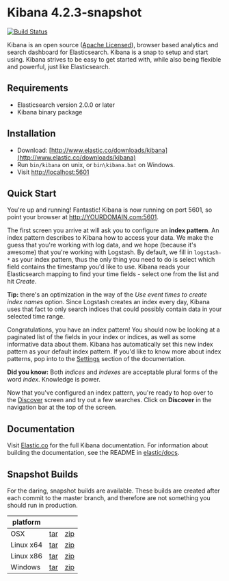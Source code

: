 # Kibana 4.2.3-snapshot

[![Build Status](https://travis-ci.org/elastic/kibana.svg?branch=master)](https://travis-ci.org/elastic/kibana?branch=master)

Kibana is an open source ([Apache Licensed](https://github.com/elastic/kibana/blob/master/LICENSE.md)), browser based analytics and search dashboard for Elasticsearch. Kibana is a snap to setup and start using. Kibana strives to be easy to get started with, while also being flexible and powerful, just like Elasticsearch.

## Requirements

- Elasticsearch version 2.0.0 or later
- Kibana binary package

## Installation

* Download: [http://www.elastic.co/downloads/kibana](http://www.elastic.co/downloads/kibana)
* Run `bin/kibana` on unix, or `bin\kibana.bat` on Windows.
* Visit [http://localhost:5601](http://localhost:5601)

## Quick Start

You're up and running! Fantastic! Kibana is now running on port 5601, so point your browser at http://YOURDOMAIN.com:5601.

The first screen you arrive at will ask you to configure an **index pattern**. An index pattern describes to Kibana how to access your data. We make the guess that you're working with log data, and we hope (because it's awesome) that you're working with Logstash. By default, we fill in `logstash-*` as your index pattern, thus the only thing you need to do is select which field contains the timestamp you'd like to use. Kibana reads your Elasticsearch mapping to find your time fields - select one from the list and hit *Create*.

**Tip:** there's an optimization in the way of the *Use event times to create index names* option. Since Logstash creates an index every day, Kibana uses that fact to only search indices that could possibly contain data in your selected time range.

Congratulations, you have an index pattern! You should now be looking at a paginated list of the fields in your index or indices, as well as some informative data about them. Kibana has automatically set this new index pattern as your default index pattern. If you'd like to know more about index patterns, pop into to the [Settings](#settings) section of the documentation.

**Did you know:** Both *indices* and *indexes* are acceptable plural forms of the word *index*. Knowledge is power.

Now that you've configured an index pattern, you're ready to hop over to the [Discover](#discover) screen and try out a few searches. Click on **Discover** in the navigation bar at the top of the screen.

## Documentation

Visit [Elastic.co](http://www.elastic.co/guide/en/kibana/current/index.html) for the full Kibana documentation.
For information about building the documentation, see the README in [elastic/docs](https://github.com/elastic/docs).

## Snapshot Builds

For the daring, snapshot builds are available. These builds are created after each commit to the master branch, and therefore are not something you should run in production.

| platform |  |  |
| --- | --- | --- |
| OSX | [tar](http://download.elastic.co/kibana/kibana-snapshot/kibana-4.2.2-snapshot-darwin-x64.tar.gz) | [zip](http://download.elastic.co/kibana/kibana-snapshot/kibana-4.2.2-snapshot-darwin-x64.zip) |
| Linux x64 | [tar](http://download.elastic.co/kibana/kibana-snapshot/kibana-4.2.2-snapshot-linux-x64.tar.gz) | [zip](http://download.elastic.co/kibana/kibana-snapshot/kibana-4.2.2-snapshot-linux-x64.zip) |
| Linux x86 | [tar](http://download.elastic.co/kibana/kibana-snapshot/kibana-4.2.2-snapshot-linux-x86.tar.gz) | [zip](http://download.elastic.co/kibana/kibana-snapshot/kibana-4.2.2-snapshot-linux-x86.zip) |
| Windows | [tar](http://download.elastic.co/kibana/kibana-snapshot/kibana-4.2.2-snapshot-windows.tar.gz) | [zip](http://download.elastic.co/kibana/kibana-snapshot/kibana-4.2.2-snapshot-windows.zip) |
